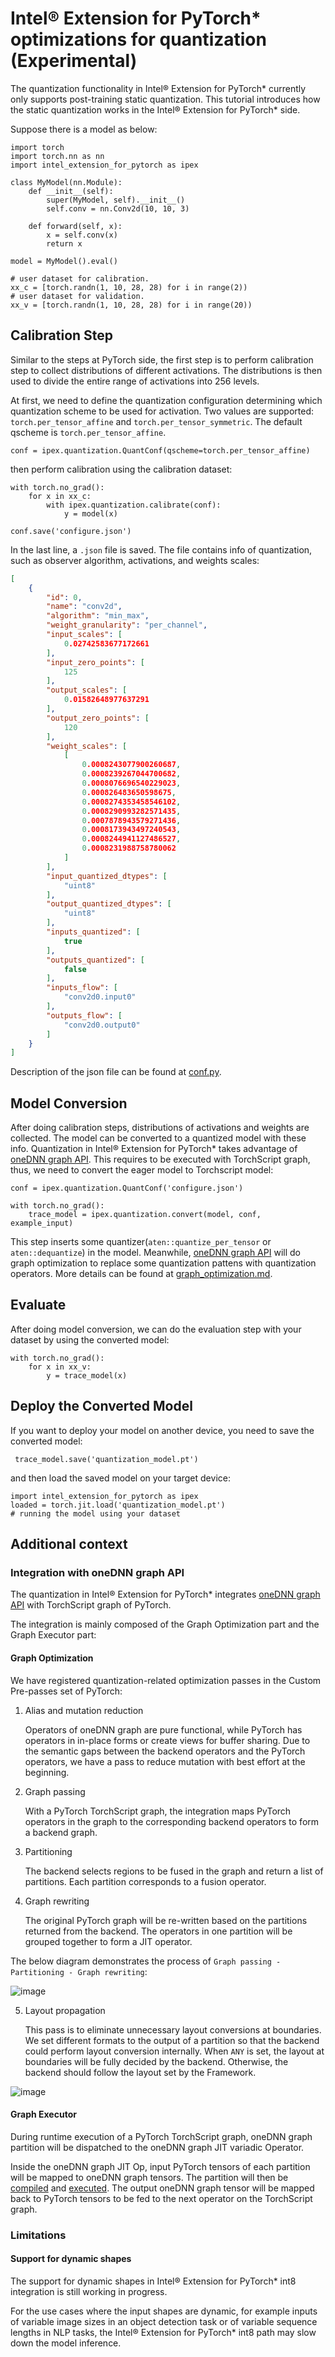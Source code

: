 Intel® Extension for PyTorch\* optimizations for quantization (Experimental)
============================================================================

The quantization functionality in Intel® Extension for PyTorch\* currently only supports post-training static quantization. This tutorial introduces how the static quantization works in the Intel® Extension for PyTorch\* side.

Suppose there is a model as below:

```
import torch
import torch.nn as nn
import intel_extension_for_pytorch as ipex

class MyModel(nn.Module):
    def __init__(self):
        super(MyModel, self).__init__()
        self.conv = nn.Conv2d(10, 10, 3)
        
    def forward(self, x):
        x = self.conv(x)
        return x

model = MyModel().eval()

# user dataset for calibration.
xx_c = [torch.randn(1, 10, 28, 28) for i in range(2))
# user dataset for validation.
xx_v = [torch.randn(1, 10, 28, 28) for i in range(20))
```

## Calibration Step

Similar to the steps at PyTorch side, the first step is to perform calibration step to collect distributions of different activations. The distributions is then used to divide the entire range of activations into 256 levels.

At first, we need to define the quantization configuration determining which quantization scheme to be used for activation. Two values are supported: ``torch.per_tensor_affine`` and ``torch.per_tensor_symmetric``. The default qscheme is ``torch.per_tensor_affine``.

```
conf = ipex.quantization.QuantConf(qscheme=torch.per_tensor_affine)
```

then perform calibration using the calibration dataset:

```
with torch.no_grad():
    for x in xx_c:
        with ipex.quantization.calibrate(conf):
            y = model(x)

conf.save('configure.json')
```

In the last line, a ``.json`` file is saved. The file contains info of quantization, such as observer algorithm, activations, and weights scales:

```json
[
    {
        "id": 0,
        "name": "conv2d",
        "algorithm": "min_max",
        "weight_granularity": "per_channel",
        "input_scales": [
            0.02742583677172661
        ],
        "input_zero_points": [
            125
        ],
        "output_scales": [
            0.01582648977637291
        ],
        "output_zero_points": [
            120
        ],
        "weight_scales": [
            [
                0.0008243077900260687,
                0.0008239267044700682,
                0.0008076696540229023,
                0.000826483650598675,
                0.0008274353458546102,
                0.0008290993282571435,
                0.0007878943579271436,
                0.0008173943497240543,
                0.0008244941127486527,
                0.0008231988758780062
            ]
        ],
        "input_quantized_dtypes": [
            "uint8"
        ],
        "output_quantized_dtypes": [
            "uint8"
        ],
        "inputs_quantized": [
            true
        ],
        "outputs_quantized": [
            false
        ],
        "inputs_flow": [
            "conv2d0.input0"
        ],
        "outputs_flow": [
            "conv2d0.output0"
        ]
    }
]
```

Description of the json file can be found at [conf.py](https://github.com/intel/intel-extension-for-pytorch/blob/master/intel_extension_for_pytorch/quantization/conf.py).

## Model Conversion

After doing calibration steps, distributions of activations and weights are collected. The model can be converted to a quantized model with these info. Quantization in Intel® Extension for PyTorch\* takes advantage of [oneDNN graph API](https://spec.oneapi.io/onednn-graph/latest/introduction.html). This requires to be executed with TorchScript graph, thus, we need to convert the eager model to Torchscript model:

```
conf = ipex.quantization.QuantConf('configure.json')

with torch.no_grad():
    trace_model = ipex.quantization.convert(model, conf, example_input)
```

This step inserts some quantizer(``aten::quantize_per_tensor`` or ``aten::dequantize``) in the model. Meanwhile, [oneDNN graph API](https://spec.oneapi.io/onednn-graph/latest/introduction.html) will do graph optimization to replace some quantization pattens with quantization operators. More details can be found at [graph_optimization.md](./graph_optimization.md).

## Evaluate

After doing model conversion, we can do the evaluation step with your dataset by using the converted model:

```
with torch.no_grad():
    for x in xx_v:
        y = trace_model(x)
```

## Deploy the Converted Model

If you want to deploy your model on another device, you need to save the converted model:

```
 trace_model.save('quantization_model.pt')
```

and then load the saved model on your target device:

```
import intel_extension_for_pytorch as ipex
loaded = torch.jit.load('quantization_model.pt')
# running the model using your dataset
```

## Additional context

### Integration with oneDNN graph API
The quantization in Intel® Extension for PyTorch\* integrates [oneDNN graph API](https://spec.oneapi.io/onednn-graph/latest/introduction.html) with TorchScript graph of PyTorch.

The integration is mainly composed of the Graph Optimization part and the Graph Executor part:

#### Graph Optimization
We have registered quantization-related optimization passes in the Custom Pre-passes set of PyTorch:

1. Alias and mutation reduction

    Operators of oneDNN graph are pure functional, while PyTorch has operators in in-place forms or create views for buffer sharing.
    Due to the semantic gaps between the backend operators and the PyTorch operators, we have a pass to reduce mutation with best effort at the beginning.

2. Graph passing

    With a PyTorch TorchScript graph, the integration maps PyTorch operators in the graph to the corresponding backend operators to form a backend graph.

3. Partitioning

    The backend selects regions to be fused in the graph and return a list of partitions. Each partition corresponds to a fusion operator.

4. Graph rewriting

    The original PyTorch graph will be re-written based on the partitions returned from the backend. The operators in one partition will be grouped together to form a JIT operator.

The below diagram demonstrates the process of `Graph passing - Partitioning - Graph rewriting`:

![image](../../../images/int8/integration_diagram.PNG)


5. Layout propagation

    This pass is to eliminate unnecessary layout conversions at boundaries. We set different formats to the output of a partition so that the backend could perform layout conversion internally. When `ANY` is set, the layout at boundaries will be fully decided by the backend. Otherwise, the backend should follow the layout set by the Framework.
    
![image](../../../images/int8/layout_propagation.png)

#### Graph Executor
During runtime execution of a PyTorch TorchScript graph, oneDNN graph partition will be dispatched to the oneDNN graph JIT variadic Operator. 

Inside the oneDNN graph JIT Op, input PyTorch tensors of each partition will be mapped to oneDNN graph tensors. The partition will then be [compiled](https://spec.oneapi.io/onednn-graph/latest/programming_model.html#partition) and [executed](https://spec.oneapi.io/onednn-graph/latest/programming_model.html#compiled-partition). The output oneDNN graph tensor will be mapped back to PyTorch tensors to be fed to the next operator on the TorchScript graph.

### Limitations
#### Support for dynamic shapes
The support for dynamic shapes in Intel® Extension for PyTorch\* int8 integration is still working in progress.

For the use cases where the input shapes are dynamic, for example inputs of variable image sizes in an object detection task or of variable sequence lengths in NLP tasks, the Intel® Extension for PyTorch\* int8 path may slow down the model inference.
